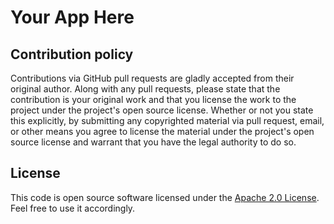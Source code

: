Your App Here
=======





Contribution policy
-------------------

Contributions via GitHub pull requests are gladly accepted from their original author. 
Along with any pull requests, please state that the contribution is your original work and 
that you license the work to the project under the project's open source license. 
Whether or not you state this explicitly, by submitting any copyrighted material via pull request, 
email, or other means you agree to license the material under the project's open source license and 
warrant that you have the legal authority to do so.

License
-------

This code is open source software licensed under the [Apache 2.0 License](http://www.apache.org/licenses/LICENSE-2.0.html). 
Feel free to use it accordingly.
